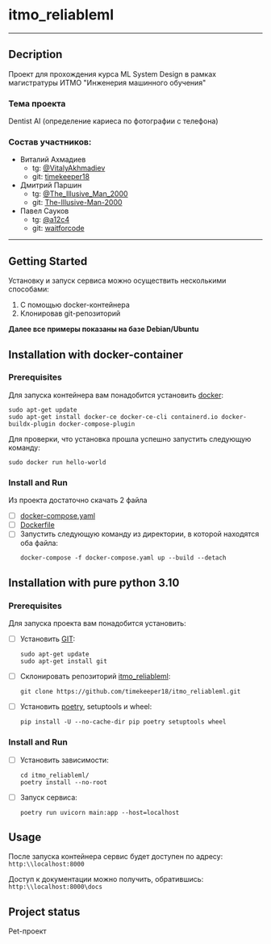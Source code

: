 # itmo_reliableml
***
## Decription
Проект для прохождения курса ML System Design в рамках магистратуры ИТМО "Инженерия машинного обучения" <br>
### Тема проекта
Dentist AI (определение кариеса по фотографии с телефона)
### Состав участников:
- Виталий Ахмадиев 
  - tg: [@VitalyAkhmadiev](https://t.me/VitalyAkhmadiev)
  - git: [timekeeper18](https://github.com/timekeeper18)
- Дмитрий Паршин
  - tg: [@The_Illusive_Man_2000](https://t.me/The_Illusive_Man_2000)
  - git: [The-Illusive-Man-2000](https://github.com/The-Illusive-Man-2000)
- Павел Сауков
  - tg: [@a12c4](https://t.me/a12c4)
  - git: [waitforcode](https://github.com/waitforcode)

***
## Getting Started
Установку и запуск сервиса можно осуществить несколькими способами:
1. С помощью docker-контейнера
2. Клонировав git-репозиторий

**Далее все примеры показаны на базе Debian/Ubuntu**

## Installation with docker-container
### Prerequisites
Для запуска контейнера вам понадобится установить [docker](https://docs.docker.com/engine/install/ubuntu/):
```commandline
sudo apt-get update
sudo apt-get install docker-ce docker-ce-cli containerd.io docker-buildx-plugin docker-compose-plugin
```
Для проверки, что установка прошла успешно запустить следующую команду:
```commandline
sudo docker run hello-world
```
### Install and Run
Из проекта достаточно скачать 2 файла
- [ ] [docker-compose.yaml](https://github.com/timekeeper18/itmo_reliableml/blob/master/docker-compose.yaml)
- [ ] [Dockerfile](https://github.com/timekeeper18/itmo_reliableml/blob/master/Dockerfile)
- [ ] Запустить следующую команду из директории, в которой находятся оба файла:
  ```commandline
  docker-compose -f docker-compose.yaml up --build --detach
  ```

## Installation with pure python 3.10
### Prerequisites
Для запуска проекта вам понадобится установить:
- [ ] Установить [GIT](https://git-scm.com/book/ru/v2/Введение-Установка-Git):
  ```commandline
  sudo apt-get update
  sudo apt-get install git
  ```
- [ ] Склонировать репозиторий [itmo_reliableml](https://github.com/timekeeper18/itmo_reliableml.git):
  ```commandline
  git clone https://github.com/timekeeper18/itmo_reliableml.git
  ```
- [ ] Установить [poetry](https://python-poetry.org/), setuptools и wheel:
  ```commandline
  pip install -U --no-cache-dir pip poetry setuptools wheel
  ```
### Install and Run
- [ ] Установить зависимости:
  ```commandline
  cd itmo_reliableml/
  poetry install --no-root
  ```
- [ ] Запуск сервиса:
  ```commandline
  poetry run uvicorn main:app --host=localhost
  ```


## Usage
После запуска контейнера сервис будет доступен по адресу: `http:\\localhost:8000`

Доступ к документации можно получить, обратившись: `http:\\localhost:8000\docs`

## Project status
Pet-проект
